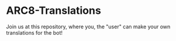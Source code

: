 # ARC8-Translations
Join us at this repository, where you, the "user" can make your own translations for the bot!
